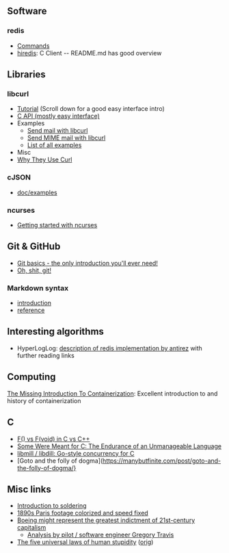 
## Software

### redis
* [Commands](https://redis.io/commands)
* [hiredis](https://github.com/redis/hiredis): C Client -- README.md has good overview


## Libraries

### libcurl
* [Tutorial](https://curl.haxx.se/libcurl/c/libcurl-tutorial.html) (Scroll down for a good easy interface intro)
* [C API (mostly easy interface)](https://curl.haxx.se/libcurl/c/)
* Examples
  * [Send mail with libcurl](https://curl.haxx.se/libcurl/c/smtp-mail.html)
  * [Send MIME mail with libcurl](https://curl.haxx.se/libcurl/c/smtp-mime.html)
  * [List of all examples](https://curl.haxx.se/libcurl/c/example.html)
 * Misc
  * [Why They Use Curl](https://daniel.haxx.se/blog/2019/04/24/why-they-use-curl/)

### cJSON
* [doc/examples](https://github.com/DaveGamble/cJSON/blob/master/README.md)

### ncurses
* [Getting started with ncurses](https://www.linuxjournal.com/content/getting-started-ncurses)


## Git & GitHub

* [Git basics - the only introduction you'll ever need!](https://areknawo.com/git-basics-the-only-introduction-you-will-ever-need/)
* [Oh, shit, git!](https://ohshitgit.com/)

### Markdown syntax
* [introduction](https://guides.github.com/features/mastering-markdown/)
* [reference](https://help.github.com/en/articles/basic-writing-and-formatting-syntax)

## Interesting algorithms

* HyperLogLog: [description of redis implementation by antirez](http://antirez.com/news/75) with further reading links

## Computing
[The Missing Introduction To Containerization](https://medium.com/faun/the-missing-introduction-to-containerization-de1fbb73efc5): Excellent introduction to and history of containerization

## C

* [F() vs F(void) in C vs C++](http://nickdesaulniers.github.io/blog/2019/05/12/f-vs-f-void-in-c-vs-c-plus-plus/)
* [Some Were Meant for C: The Endurance of an Unmanageable Language](http://www.cl.cam.ac.uk/~srk31/research/papers/kell17some-preprint.pdf)
* [libmill / libdill: Go-style concurrency for C](http://libmill.org)
* [Goto and the folly of dogma](https://manybutfinite.com/post/goto-and-the-folly-of-dogma/}

## Misc links
* [Introduction to soldering](https://sites.google.com/stanford.edu/soldering-internal/learning)
* [1890s Paris footage colorized and speed fixed](http://digg.com/video/paris-footage-1896-colorized)
* [Boeing might represent the greatest indictment of 21st-century capitalism](https://www.salon.com/2019/04/27/boeing-might-represent-the-greatest-indictment-of-21st-century-capitalism_partner/)
  * [Analysis by pilot / software engineer Gregory Travis](https://spectrum.ieee.org/aerospace/aviation/how-the-boeing-737-max-disaster-looks-to-a-software-developer)
* [The five universal laws of human stupidity](https://qz.com/967554/the-five-universal-laws-of-human-stupidity/) ([orig](http://harmful.cat-v.org/people/basic-laws-of-human-stupidity/))


